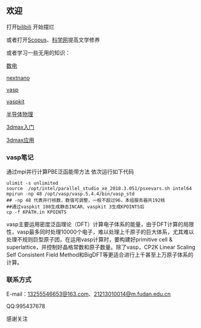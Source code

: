 ## 欢迎

打开[bilibili](https://www.bilibili.com/) 开始摆烂

或者打开[Scopus](https://www.scopus.com/search/form.uri?zone=TopNavBar&origin=resultslist&display=basic#basic)、[科学网](https://www.webofscience.com/wos/alldb/basic-search)提高文学修养

或者学习一些无用的知识：

[数电](https://www.bilibili.com/video/BV18p411Z7ce?from=search&seid=15000188297364473279&spm_id_from=333.337.0.0)

[nextnano](https://www.nextnano.com/manual/getting_started.html)

[vasp](https://www.bigbrosci.com/)

[vaspkit](https://tamaswells.github.io/VASPKIT_manual/manual0.73/vaspkit-manual-0.73.html)

[半导体物理](http://mooc1.chaoxing.com/nodedetailcontroller/visitnodedetail?courseId=99784531&knowledgeId=99784645)

[3dmax入门](https://www.bilibili.com/video/BV19W411i7fG?p=1)

[3dmax应用](https://space.bilibili.com/26665449?spm_id_from=333.788.b_765f7570696e666f.1)

### vasp笔记
通过mpi并行计算PBE泛函能带方法
依次运行如下代码
```通过mpi并行计算PBE泛函能带
ulimit -s unlimited 
source  /opt/intel/parallel_studio_xe_2018.3.051/psxevars.sh intel64
mpirun -np 48 /opt/vasp/vasp.5.4.4/bin/vasp_std
## -np 48 代表并行核数，数值可调整，一般不超过96，本组服务器共192核
##通过vaspkit 108生成静态INCAR、vaspkit 3生成KPOINTS后
cp -f KPATH.in KPOINTS

```
vasp主要运用密度泛函理论（DFT）计算电子体系的能量，由于DFT计算的局限性，vasp最多同时处理10000个电子，难以处理上千原子的巨大体系，尤其难以处理不规则巨型原子团，在运用vasp计算时，要构建好primitive cell & superlattice，并控制好晶格常数和原子数量。除了vasp，CP2K Linear Scaling Self Consistent Field Method和BigDFT等更适合进行上千甚至上万原子体系的计算。


### 联系方式

E-mail：13255546653@163.com、21213010014@m.fudan.edu.cn

QQ:995437678

感谢关注

